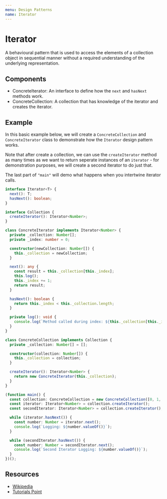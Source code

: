 ```yaml
---
menu: Design Patterns
name: Iterator
---
```


# Iterator

A behavioural pattern that is used to access the elements of a collection object in sequential manner without a required understanding of the underlying representation.

## Components

- ConcreteIterator: An interface to define how the `next` and `hasNext` methods work.
- ConcreteCollection: A collection that has knowledge of the iterator and creates the iterator.

## Example

In this basic example below, we will create a `ConcreteCollection` and `ConcreteIterator` class to demonstrate how the `Iterator` design pattern works.

Note that after create a collection, we can use the `createIterator` method as many times as we want to return seperate instances of an `iterator` - for demonstration purposes, we will create a second iterator to do just that.

The last part of `"main"` will demo what happens when you intertwine iterator calls.

```typescript
interface Iterator<T> {
  next(): T;
  hasNext(): boolean;
}

interface Collection {
  createIterator(): Iterator<Number>;
}

class ConcreteIterator implements Iterator<Number> {
  private _collection: Number[];
  private _index: number = 0;

  constructor(newCollection: Number[]) {
    this._collection = newCollection;
  }

  next(): any {
    const result = this._collection[this._index];
    this.log();
    this._index += 1;
    return result;
  }

  hasNext(): boolean {
    return this._index < this._collection.length;
  }

  private log(): void {
    console.log(`Method called during index: ${this._collection[this._index]}`);
  }
}

class ConcreteCollection implements Collection {
  private _collection: Number[] = [];

  constructor(collection: Number[]) {
    this._collection = collection;
  }

  createIterator(): Iterator<Number> {
    return new ConcreteIterator(this._collection);
  }
}

(function main() {
  const collection: ConcreteCollection = new ConcreteCollection([0, 1, 2, 3]);
  const iterator: Iterator<Number> = collection.createIterator();
  const secondIterator: Iterator<Number> = collection.createIterator();

  while (iterator.hasNext()) {
    const number: Number = iterator.next();
    console.log(`Logging: ${number.valueOf()}`);
  }

  while (secondIterator.hasNext()) {
    const number: Number = secondIterator.next();
    console.log(`Second Iterator Logging: ${number.valueOf()}`);
  }
})();
```

## Resources

- [Wikipedia](https://en.wikipedia.org/wiki/Iterator_pattern)
- [Tutorials Point](https://www.tutorialspoint.com/design_pattern/iterator_pattern.htm)
